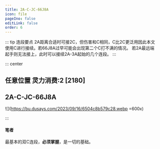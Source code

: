 ```yaml
---
title: 2A-C-JC-66J8A
icon: file
pageIno: false
editLink: false
order: 6
---
```


::: tip 连段要点
2A距离合适时可接2C，但伤害和C相同，C比2C更泛用因此本文使用C进行接续。若66J8A过早可能会出现第二个C打不满的情况。
若2A最远端起手则无法接上，此时可以接续2A-3A起始的几个连段。
:::

::: center
## **任意位置 灵力消费:2 [2180]**
## **2A-C-JC-66J8A**

![](https://bu.dusays.com/2023/09/16/6504c8b579c28.webp =600x)

:::

#### **笔者**
最基本的双C连段，**必须掌握**，是一切的基础。